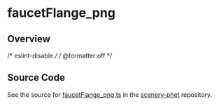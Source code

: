 # faucetFlange_png

## Overview

/* eslint-disable */
/* @formatter:off */



## Source Code

See the source for [faucetFlange_png.ts](https://github.com/phetsims/scenery-phet/blob/main/images/faucetFlange_png.ts) in the [scenery-phet](https://github.com/phetsims/scenery-phet) repository.
